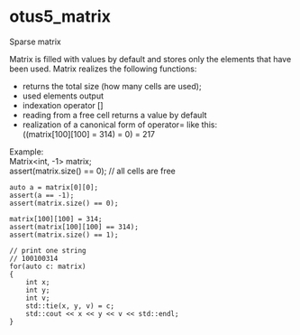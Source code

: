# otus5_matrix  
Sparse matrix  
  
Matrix is filled with values by default and stores only the elements that have been used. Matrix realizes the following functions:  
- returns the total size (how many cells are used);  
- used elements output  
- indexation operator []  
- reading from a free cell returns a value by default  
- realization of a canonical form of operator= like this:  
((matrix[100][100] = 314) = 0) = 217  
  
Example:   
    Matrix<int, -1> matrix;   
    assert(matrix.size() == 0); // all cells are free   
    
    auto a = matrix[0][0];   
    assert(a == -1);   
    assert(matrix.size() == 0);   
    
    matrix[100][100] = 314;   
    assert(matrix[100][100] == 314);   
    assert(matrix.size() == 1);   
    
    // print one string   
    // 100100314   
    for(auto c: matrix)   
    {   
        int x;   
        int y;   
        int v;   
        std::tie(x, y, v) = c;   
        std::cout << x << y << v << std::endl;   
    }  
  

